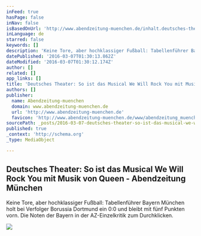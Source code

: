 ```yaml
---
inFeed: true
hasPage: false
inNav: false
isBasedOnUrl: 'http://www.abendzeitung-muenchen.de/inhalt.deutsches-theater-so-ist-das-musical-we-will-rock-you-mit-musik-von-queen.08dfbde0-bee3-4130-a61b-c200b40c0329.html'
inLanguage: de
starred: false
keywords: []
description: 'Keine Tore, aber hochklassiger Fußball: Tabellenführer Bayern München holt bei Verfolger Borussia Dortmund ein 0:0 und bleibt mit fünf Punkten vorn. Die Noten der Bayern in der AZ-Einzelkritik zum Durchklicken.'
datePublished: '2016-03-07T01:30:13.862Z'
dateModified: '2016-03-07T01:30:12.174Z'
author: []
related: []
app_links: []
title: 'Deutsches Theater: So ist das Musical We Will Rock You mit Musik von Queen - Abendzeitung München'
authors: []
publisher:
  name: Abendzeitung-muenchen
  domain: www.abendzeitung-muenchen.de
  url: 'http://www.abendzeitung-muenchen.de'
  favicon: 'http://www.abendzeitung-muenchen.de/www/abendzeitung_muenchen/favicon.ico'
sourcePath: _posts/2016-03-07-deutsches-theater-so-ist-das-musical-we-will-rock-you-mit-m.md
published: true
_context: 'http://schema.org'
_type: MediaObject

---
```

<article style=""><h1>Deutsches Theater: So ist das Musical We Will Rock You mit Musik von Queen - Abendzeitung München</h1><p>Keine Tore, aber hochklassiger Fußball: Tabellenführer Bayern München holt bei Verfolger Borussia Dortmund ein 0:0 und bleibt mit fünf Punkten vorn. Die Noten der Bayern in der AZ-Einzelkritik zum Durchklicken.</p><img src="https://s3-us-west-2.amazonaws.com/the-grid-img/p/41814260b314e8a7bb4d9b04958d5b1a1257a976.jpg" /></article>